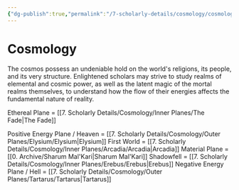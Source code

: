 ```yaml
---
{"dg-publish":true,"permalink":"/7-scholarly-details/cosmology/cosmology/"}
---
```


# Cosmology

The cosmos possess an undeniable hold on the world's religions, its people, and its very structure. Enlightened scholars may strive to study realms of elemental and cosmic power, as well as the latent magic of the mortal realms themselves, to understand how the flow of their energies affects the fundamental nature of reality. 

Ethereal Plane = [[7. Scholarly Details/Cosmology/Inner Planes/The Fade\|The Fade]] 

Positive Energy Plane / Heaven = [[7. Scholarly Details/Cosmology/Outer Planes/Elysium/Elysium\|Elysium]] 
First World = [[7. Scholarly Details/Cosmology/Inner Planes/Arcadia/Arcadia\|Arcadia]] 
Material Plane = [[0. Archive/Sharum Mal'Kari\|Sharum Mal'Kari]] 
Shadowfell = [[7. Scholarly Details/Cosmology/Inner Planes/Erebus/Erebus\|Erebus]] 
Negative Energy Plane / Hell = [[7. Scholarly Details/Cosmology/Outer Planes/Tartarus/Tartarus\|Tartarus]] 


